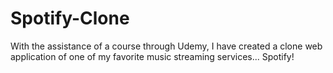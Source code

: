# Spotify-Clone
With the assistance of a course through Udemy, I have created a clone web application of one of my favorite music streaming services... Spotify!
